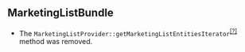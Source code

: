 MarketingListBundle
-------------------
* The `MarketingListProvider::getMarketingListEntitiesIterator`<sup>[[?]](https://github.com/oroinc/OroCRMMarketingBundle/tree/4.0.0/src/Oro/Bundle/MarketingListBundle/Provider/MarketingListProvider.php#L144 "Oro\Bundle\MarketingListBundle\Provider\MarketingListProvider::getMarketingListEntitiesIterator")</sup> method was removed.
